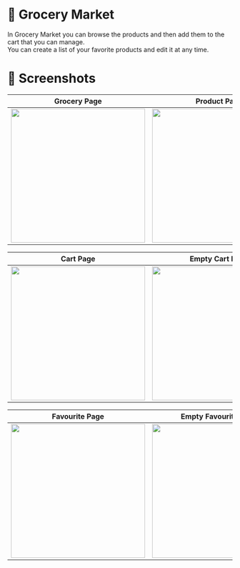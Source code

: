 # 🛒 Grocery Market
                                                                                            
In Grocery Market you can browse the products and then add them to the cart that you can manage. <br /> You can create a list of your favorite products and edit it at any time.

# 📸 Screenshots

Grocery Page            |  Product Page
:-------------------------:|:-------------------------:
<img src=https://github.com/juliakowalikk/grocery-cubit/assets/126017459/46006bfb-0753-4486-9300-33bd8e844c8a width="300"> |  <img src=https://github.com/juliakowalikk/grocery-cubit/assets/126017459/11f32e8c-1243-424e-85c9-c395c78d8794 width="300">


Cart Page             |  Empty Cart Page
:-------------------------:|:-------------------------:
<img src=https://github.com/juliakowalikk/grocery-cubit/assets/126017459/0c907f53-466b-4fc2-8207-e7d8f99c4b5c width="300">  |  <img src= https://github.com/juliakowalikk/grocery-cubit/assets/126017459/529459ee-9bcc-43f0-ae20-acef5abf1efe width="300">

Favourite Page             |  Empty Favourite Page
:-------------------------:|:-------------------------:
<img src=https://github.com/juliakowalikk/grocery-cubit/assets/126017459/ad1b97da-a534-4daa-a2f2-cfde7d1d0e75 width="300">  |  <img src=https://github.com/juliakowalikk/grocery-cubit/assets/126017459/4a1c4f86-176e-49ed-afa3-892ec4756ad4 width="300">
